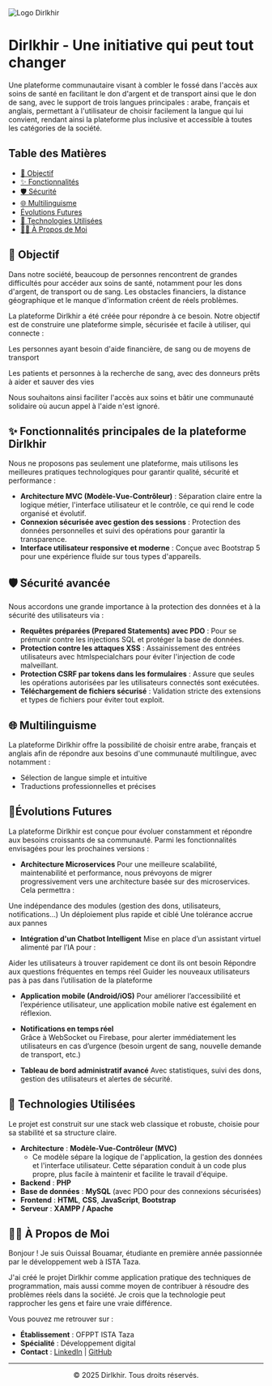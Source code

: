 <img src="https://i.imgur.com/oKAKsnH.png" alt="Logo Dirlkhir" />

# Dirlkhir - Une initiative qui peut tout changer

Une plateforme communautaire visant à combler le fossé dans l'accès aux soins de santé en facilitant le don d'argent et de transport ainsi que le don de sang, avec le support de trois langues principales : arabe, français et anglais, permettant à l'utilisateur de choisir facilement la langue qui lui convient, rendant ainsi la plateforme plus inclusive et accessible à toutes les catégories de la société.



## Table des Matières
- [🎯 Objectif](#-objectif)
- [✨ Fonctionnalités](#-fonctionnalités)
- [🛡️ Sécurité](#-sécurité)
- [🌐 Multilinguisme](#-multilinguisme)
- [Évolutions Futures ](#-Évolutions-Futures)
- [🚀 Technologies Utilisées](#-technologies-utilisées)
- [👨‍💻 À Propos de Moi](#-à-propos-de-moi)



## 🎯 Objectif

Dans notre société, beaucoup de personnes rencontrent de grandes difficultés pour accéder aux soins de santé, notamment pour les dons d'argent, de transport ou de sang. Les obstacles financiers, la distance géographique et le manque d'information créent de réels problèmes.

La plateforme Dirlkhir a été créée pour répondre à ce besoin. Notre objectif est de construire une plateforme simple, sécurisée et facile à utiliser, qui connecte :

Les personnes ayant besoin d'aide financière, de sang ou de moyens de transport

Les patients et personnes à la recherche de sang, avec des donneurs prêts à aider et sauver des vies

Nous souhaitons ainsi faciliter l'accès aux soins et bâtir une communauté solidaire où aucun appel à l'aide n'est ignoré.

## ✨ Fonctionnalités principales de la plateforme Dirlkhir

Nous ne proposons pas seulement une plateforme, mais utilisons les meilleures pratiques technologiques pour garantir qualité, sécurité et performance :

- **Architecture MVC (Modèle-Vue-Contrôleur)** :
  Séparation claire entre la logique métier, l'interface utilisateur et le contrôle, ce qui rend le code organisé et évolutif.
- **Connexion sécurisée avec gestion des sessions** :
  Protection des données personnelles et suivi des opérations pour garantir la transparence.
- **Interface utilisateur responsive et moderne** :
  Conçue avec Bootstrap 5 pour une expérience fluide sur tous types d'appareils.

## 🛡️ Sécurité avancée
Nous accordons une grande importance à la protection des données et à la sécurité des utilisateurs via :

- **Requêtes préparées (Prepared Statements) avec PDO** :
  Pour se prémunir contre les injections SQL et protéger la base de données.
- **Protection contre les attaques XSS** :
  Assainissement des entrées utilisateurs avec htmlspecialchars pour éviter l'injection de code malveillant.
- **Protection CSRF par tokens dans les formulaires** :
  Assure que seules les opérations autorisées par les utilisateurs connectés sont exécutées.
- **Téléchargement de fichiers sécurisé** :
  Validation stricte des extensions et types de fichiers pour éviter tout exploit.

## 🌐 Multilinguisme
La plateforme Dirlkhir offre la possibilité de choisir entre arabe, français et anglais afin de répondre aux besoins d'une communauté multilingue, avec notamment :

- Sélection de langue simple et intuitive
- Traductions professionnelles et précises


## 🔮Évolutions Futures
La plateforme Dirlkhir est conçue pour évoluer constamment et répondre aux besoins croissants de sa communauté. Parmi les fonctionnalités envisagées pour les prochaines versions :

- **Architecture Microservices** 
Pour une meilleure scalabilité, maintenabilité et performance, nous prévoyons de migrer progressivement vers une architecture basée sur des microservices. Cela permettra :

Une indépendance des modules (gestion des dons, utilisateurs, notifications…)
Un déploiement plus rapide et ciblé
Une tolérance accrue aux pannes


- **Intégration d'un Chatbot Intelligent** 
Mise en place d’un assistant virtuel alimenté par l’IA pour :

Aider les utilisateurs à trouver rapidement ce dont ils ont besoin
Répondre aux questions fréquentes en temps réel
Guider les nouveaux utilisateurs pas à pas dans l’utilisation de la plateforme

- **Application mobile (Android/iOS)** 
Pour améliorer l’accessibilité et l’expérience utilisateur, une application mobile native est également en réflexion.

- **Notifications en temps réel**  
Grâce à WebSocket ou Firebase, pour alerter immédiatement les utilisateurs en cas d’urgence (besoin urgent de sang, nouvelle demande de transport, etc.)

- **Tableau de bord administratif avancé** 
Avec statistiques, suivi des dons, gestion des utilisateurs et alertes de sécurité.


## 🚀 Technologies Utilisées

Le projet est construit sur une stack web classique et robuste, choisie pour sa stabilité et sa structure claire.

-   **Architecture** : **Modèle-Vue-Contrôleur (MVC)**
    -   Ce modèle sépare la logique de l'application, la gestion des données et l'interface utilisateur. Cette séparation conduit à un code plus propre, plus facile à maintenir et facilite le travail d'équipe.
-   **Backend** : **PHP**
-   **Base de données** : **MySQL** (avec PDO pour des connexions sécurisées)
-   **Frontend** : **HTML**, **CSS**, **JavaScript**, **Bootstrap**
-   **Serveur** : **XAMPP / Apache**

## 👨‍💻 À Propos de Moi

Bonjour ! Je suis Ouissal Bouamar, étudiante en première année passionnée par le développement web à ISTA Taza.

J'ai créé le projet Dirlkhir comme application pratique des techniques de programmation, mais aussi comme moyen de contribuer à résoudre des problèmes réels dans la société. Je crois que la technologie peut rapprocher les gens et faire une vraie différence.

Vous pouvez me retrouver sur :
- **Établissement** : OFPPT ISTA Taza
- **Spécialité** : Développement digital
- **Contact** : [LinkedIn](https://www.linkedin.com/in/ouissal-bouamar) | [GitHub](https://github.com/Ouissaal)

---
<div align="center">
  <p>© 2025 Dirlkhir. Tous droits réservés.</p>
</div>


